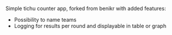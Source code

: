 Simple tichu counter app, forked from benikr with added features:
- Possibility to name teams
- Logging for results per round and displayable in table or graph
